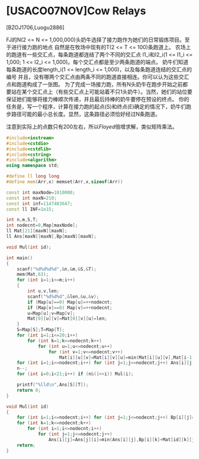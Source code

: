 # [USACO07NOV]Cow Relays
[BZOJ1706,Luogu2886]

FJ的N(2 <= N <= 1,000,000)头奶牛选择了接力跑作为她们的日常锻炼项目。至于进行接力跑的地点 自然是在牧场中现有的T(2 <= T <= 100)条跑道上。 农场上的跑道有一些交汇点，每条跑道都连结了两个不同的交汇点 I1_i和I2_i(1 <= I1_i <= 1,000; 1 <= I2_i <= 1,000)。每个交汇点都是至少两条跑道的端点。 奶牛们知道每条跑道的长度length_i(1 <= length_i <= 1,000)，以及每条跑道连结的交汇点的编号 并且，没有哪两个交汇点由两条不同的跑道直接相连。你可以认为这些交汇点和跑道构成了一张图。 为了完成一场接力跑，所有N头奶牛在跑步开始之前都要站在某个交汇点上（有些交汇点上可能站着不只1头奶牛）。当然，她们的站位要保证她们能够将接力棒顺次传递，并且最后持棒的奶牛要停在预设的终点。 你的任务是，写一个程序，计算在接力跑的起点(S)和终点(E)确定的情况下，奶牛们跑步路径可能的最小总长度。显然，这条路径必须恰好经过N条跑道。

注意到实际上的点数只有$200$左右，所以$Floyed$倍增求解，类似矩阵乘法。

```cpp
#include<iostream>
#include<cstdio>
#include<cstdlib>
#include<cstring>
#include<algorithm>
using namespace std;

#define ll long long
#define mem(Arr,x) memset(Arr,x,sizeof(Arr))

const int maxNode=1010000;
const int maxN=210;
const int inf=1147483647;
const ll INF=1e15;

int n,m,S,T;
int nodecnt=0,Map[maxNode];
ll Mat[21][maxN][maxN];
ll Ans[maxN][maxN],Bp[maxN][maxN];

void Mul(int id);

int main()
{
	scanf("%d%d%d%d",&n,&m,&S,&T);
	mem(Mat,63);
	for (int i=1;i<=m;i++)
	{
		int u,v,len;
		scanf("%d%d%d",&len,&u,&v);
		if (Map[u]==0) Map[u]=++nodecnt;
		if (Map[v]==0) Map[v]=++nodecnt;
		u=Map[u];v=Map[v];
		Mat[0][u][v]=Mat[0][v][u]=len;
	}
	S=Map[S];T=Map[T];
	for (int i=1;i<=20;i++)
		for (int k=1;k<=nodecnt;k++)
			for (int u=1;u<=nodecnt;u++)
				for (int v=1;v<=nodecnt;v++)
					Mat[i][u][v]=Mat[i][v][u]=min(Mat[i][u][v],Mat[i-1][u][k]+Mat[i-1][k][v]);
	for (int i=1;i<=nodecnt;i++) for (int j=1;j<=nodecnt;j++) Ans[i][j]=Mat[0][i][j];
	n--;
	for (int i=0;i<21;i++) if (n&(1<<i)) Mul(i);

	printf("%lld\n",Ans[S][T]);
	return 0;
}

void Mul(int id)
{
	for (int i=1;i<=nodecnt;i++) for (int j=1;j<=nodecnt;j++) Bp[i][j]=Ans[i][j],Ans[i][j]=INF;
	for (int k=1;k<=nodecnt;k++)
		for (int i=1;i<=nodecnt;i++)
			for (int j=1;j<=nodecnt;j++)
				Ans[i][j]=Ans[j][i]=min(Ans[i][j],Bp[i][k]+Mat[id][k][j]);
	return;
}
```